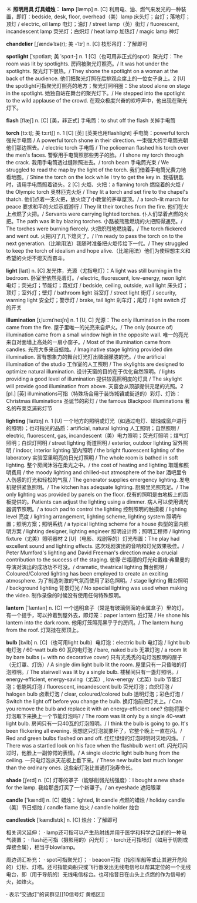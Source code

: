 ☀ <span class="category">**照明用具 灯具蜡烛：**</span>
<span class="vocabulary">**lamp**</span> [læmp] 
<span class="definition">n. [C] 利用电、油、燃气来发光的一种装置，即灯：</span>bedside, desk, floor, overhead（美）lamp 床头灯；台灯；落地灯；顶灯 / electric, oil lamp 电灯；油灯 / street lamp（英）街灯 / fluorescent, incandescent lamp 荧光灯；白炽灯 / heat lamp 加热灯 / magic lamp 神灯
           
<span class="vocabulary">**chandelier**</span> [ˌʃændəˈlɪə(r); 美 -ˈlɪr]
<span class="definition">n. [C] 枝形吊灯：</span>了解即可
           
<span class="vocabulary">**spotlight**</span> [ˈspɒtlaɪt; 美 ˈspɑ:t-]
<span class="definition">n. 1 [C]（也可用非正式的spot）聚光灯：</span>The room was lit by spotlights. 房间被聚光灯照亮。/ It was hot under the spotlights. 聚光灯下很热。/ They shone the spotlight on a woman at the back of the audience. 他们把聚光灯照在后排观众席上的一位女子身上。<span class="definition">2 [U] the spotlight可指聚光灯照亮的地方；聚光灯照明圈：</span>She stood alone on stage in the spotlight. 她独自站在舞台的聚光灯下。/ He stepped into the spotlight to the wild applause of the crowd. 在观众极度兴奋的欢呼声中，他出现在聚光灯下。

<span class="vocabulary">**flash**</span> [flæʃ] 
<span class="definition">n. [C] [美，非正式] 手电筒：</span>to shut off the flash 关掉手电筒
           
<span class="vocabulary">**torch**</span> [tɔ:tʃ; 美 tɔ:rtʃ]
<span class="definition">n. 1 [C] [英] [英美也用flashlight] 手电筒：</span>powerful torch 强光手电筒 / A powerful torch shone in their direction. 一束强大的手电筒光朝他们那边照去。/ electric torch 手电筒 / The policeman flashed his torch over the men's faces. 警察用手电筒照那些男子的脸。/ I shone my torch through the crack. 我用手电筒透过缝隙照进去。/ torch beam 手电筒光束 / We struggled to read the map by the light of the torch. 我们借着手电筒光费力地看地图。/ Shine the torch on the lock while I try to get the key in. 我插钥匙时，请用手电筒照着锁头。<span class="definition">2 [C] 火炬、火把：</span>a flaming torch 燃烧着的火炬 / the Olympic torch 奥林匹克火炬 / They lit a torch and set fire to the chapel's thatch. 他们点着一支火把，放火烧了小教堂的茅草屋顶。/ a torch-lit march for peace 要求和平的火炬示威游行 / They lit their torches from the fire. 他们在火上点燃了火把。/ Servants were carrying lighted torches. 仆人们举着点燃的火把。The path was lit by blazing torches. 小路被熊熊燃烧的火把照得通亮。/ The torches were burning fiercely. 火把炽烈地燃烧着。/ The torch flickered and went out. 火把闪了几下熄灭了。/ I'm ready to pass the torch on to the next generation.（比喻用法）我随时准备把火炬传给下一代。/ They struggled to keep the torch of idealism and hope alive.（比喻用法）他们为使理想主义和希望的火炬不熄灭而奋斗。

<span class="vocabulary">**light**</span> [laɪt] 
<span class="definition">n. [C] 发光体，光源（尤指电灯）：</span>A light was still burning in the bedroom. 卧室里依然亮着灯。/ electric, fluorescent, low-energy, neon light 电灯；荧光灯；节能灯；霓虹灯 / bedside, ceiling, outside, wall light 床头灯；顶灯；室外灯；壁灯 / bathroom light 浴室灯 / street light 街灯 / security, warning light 安全灯；警示灯 / brake, tail light 刹车灯；尾灯 / light switch 灯的开关 
           
<span class="vocabulary">**illumination**</span> [ɪˌlu:mɪˈneɪʃn]
<span class="definition">n. 1 [U, C] 光源：</span>The only illumination in the room came from the fire. 屋子里唯一的光亮来自炉火。/ The only (source of) illumination came from a small window high in the opposite wall. 唯一的亮光来自对面墙上高处的一扇小窗子。/ Most of the illumination came from candles. 光亮大多来自蜡烛。/ Imaginative stage lighting provided dim illumination. 富有想象力的舞台灯光打出微弱朦胧的光。/ the artificial illumination of the studio 工作室的人工照明 / The skylights are designed to optimize natural illumination. 设计天窗的目的在于优化自然照明。/ lights providing a good level of illumination 提供较高照明度的灯具 / The skylight will provide good illumination from above. 天窗会从顶部提供充足的光照。<span class="definition">2 [pl.] [英] illuminations可指（特殊场合用于装饰城镇或街道的）彩灯、灯饰：</span>Christmas illuminations 圣诞节的彩灯 / the famous Blackpool illuminations 著名的布莱克浦彩灯节
           
<span class="vocabulary">**lighting**</span> [ˈlaɪtɪŋ]
<span class="definition">n. 1 [U] 一个地方的照明或灯光（如通过电灯、蜡烛或窗户进行的照明）；也可指光的品质：</span>artificial, natural lighting 人工照明；自然照明 / electric, fluorescent, gas, incandescent（美）电力照明；荧光灯照明；煤气灯照明；白炽灯照明 / street lighting 街道照明 / exterior, outdoor lighting 室外照明 / indoor, interior lighting 室内照明 / the bright fluorescent lighting of the laboratory 实验室里明亮的日光灯照明 / The whole room is bathed in soft lighting. 整个房间沐浴在柔光之中。/ the cost of heating and lighting 取暖和照明费用 / the moody lighting and chilled-out atmosphere of the bar 酒吧里令人伤感的灯光和轻松的气氛 / The generator supplies emergency lighting. 发电机提供紧急照明。/ The kitchen has adequate lighting. 厨房里光照充足。/ The only lighting was provided by panels on the floor. 仅有的照明是由地板上的面板提供的。Patients can adjust the lighting using a dimmer. 病人可以使用调光器调节照明。/ a touch pad to control the lighting 控制照明的触摸板 / lighting level 亮度 / lighting arrangement, lighting scheme, lighting system 照明布置；照明方案；照明系统 / a typical lighting scheme for a house 典型的室内照明方案 / lighting designer, lighting engineer 照明设计师；照明工程师 / lighting fixture（尤美）照明器材 <span class="definition">2 [U]（电影、戏剧等的）灯光布置：</span>The play had excellent sound and lighting effects. 这次戏剧演出的音响和灯光效果极佳。/ Peter Mumford's lighting and David Freeman's direction make a crucial contribution to the success of the staging. 彼得·芒福德的灯光和戴维·弗里曼的导演对演出的成功功不可没。/ dramatic, theatrical lighting 舞台照明 / Coloured/Colored lighting has been employed to create an exciting atmosphere. 为了制造刺激的气氛而使用了彩色照明。/ stage lighting 舞台照明 / background lighting 背景灯光 / No special lighting was used when making the video. 制作录像的时候没有使用任何特殊照明。

<span class="vocabulary">**lantern**</span> ['læntən] 
<span class="definition">n. [C] 一个透明盒子（常是有玻璃侧面的金属盒子）里的灯，有一个提手，可以拎着到屋外去，即灯笼：</span>paper lantern 纸灯笼 / He shone his lantern into the dark room. 他用灯笼照亮黑乎乎的房间。/ The lantern hung from the roof. 灯笼挂在房顶上。
           
<span class="vocabulary">**bulb**</span> [bʌlb]
<span class="definition">n. [C]（也可用light bulb）电灯泡：</span>electric bulb 电灯泡 / light bulb 电灯泡 / 60-watt bulb 60 瓦的电灯泡 / bare, naked bulb 无罩灯泡 / a room lit by bare bulbs (= with no decorative cover) 只有光秃秃的电灯泡照明的屋子（无灯罩、灯饰）/ A single dim light bulb lit the room. 屋里只有一只昏暗的灯泡照明。/ The stairwell was lit by a single bulb. 楼梯间只有一盏灯照明。/ energy-efficient, energy-saving（尤英）, low-energy（尤英）bulb 节能灯泡；低能耗灯泡 / fluorescent, incandescent bulb 荧光灯泡；白炽灯泡 / halogen bulb 卤素灯泡 / clear, coloured/colored bulb 透明灯泡；彩色灯泡 / Switch the light off before you change the bulb. 换灯泡前把灯关上。/ Can you remove the bulb and replace it with an energy-efficient one? 你能将那个灯泡取下来换上一个节能灯泡吗? / The room was lit only by a single 40-watt light bulb. 房间只有一只40瓦的灯泡照明。/ I think the bulb is going to go. It's been flickering all evening. 我想这只灯泡就要坏了，它整个晚上一直在闪。/ Red and green bulbs flashed on and off. 红红绿绿的灯泡时明时灭地闪烁。 / There was a startled look on his face when the flashbulb went off. 闪光灯闪过时，他脸上一副惊愕的表情。/ A single electric light bulb hung from the ceiling. 一只电灯泡从天花板上垂下来。/ These new bulbs last much longer than the ordinary ones. 这些新灯泡比普通灯泡寿命长。

<span class="vocabulary">**shade**</span> [ʃeɪd] 
<span class="definition">n. [C] 灯等的罩子（能够削弱光线强度）：</span>I bought a new shade for the lamp. 我给那盏灯买了一个新罩子。/ an eyeshade 遮阳眼罩

<span class="vocabulary">**candle**</span> ['kændl] 
<span class="definition">n. [C] 蜡烛：</span>lighted, lit candle 点燃的蜡烛 / holiday candle（美）节日蜡烛 / candle flame 烛火 / candle holder 烛台
           
<span class="vocabulary">**candlestick**</span> [ˈkændlstɪk]
<span class="definition">n. [C] 烛台：</span>了解即可

相关词义延伸：
· lamp还可指可以产生热射线并用于医学和科学之目的的一种电气装置；
· flash还可指（摄影用的）闪光灯；
· torch还可指喷灯（如用于切割或焊接金属），相当于blowlamp。

周边词汇补充：
· spot可指聚光灯；
· beacon可指（指引车船等或让其避开危险的）灯标、灯塔。还可指能向船只或飞行器发出无线电信号以帮其定位的一个无线电台，即（用于导航的）无线电信标台。也可指昔日在山头上点燃的作为信号的火，如烽火。

· 表示“交通灯”的词群见[[10信号灯 黄格区]]
